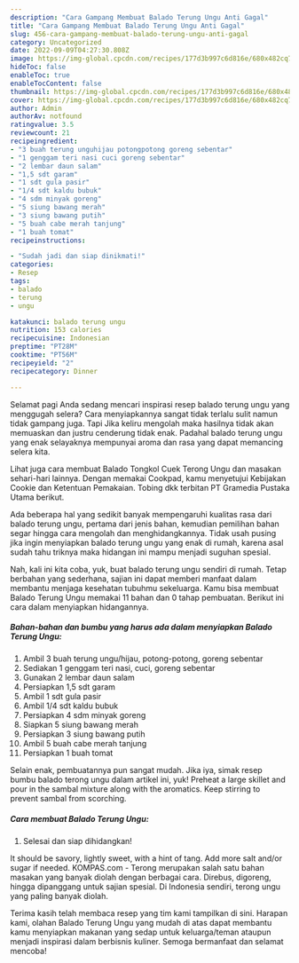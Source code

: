 ```yaml
---
description: "Cara Gampang Membuat Balado Terung Ungu Anti Gagal"
title: "Cara Gampang Membuat Balado Terung Ungu Anti Gagal"
slug: 456-cara-gampang-membuat-balado-terung-ungu-anti-gagal
category: Uncategorized
date: 2022-09-09T04:27:30.808Z
image: https://img-global.cpcdn.com/recipes/177d3b997c6d816e/680x482cq70/balado-terung-ungu-foto-resep-utama.jpg
hideToc: false
enableToc: true
enableTocContent: false
thumbnail: https://img-global.cpcdn.com/recipes/177d3b997c6d816e/680x482cq70/balado-terung-ungu-foto-resep-utama.jpg
cover: https://img-global.cpcdn.com/recipes/177d3b997c6d816e/680x482cq70/balado-terung-ungu-foto-resep-utama.jpg
author: Admin
authorAv: notfound
ratingvalue: 3.5
reviewcount: 21
recipeingredient:
- "3 buah terung unguhijau potongpotong goreng sebentar"
- "1 genggam teri nasi cuci goreng sebentar"
- "2 lembar daun salam"
- "1,5 sdt garam"
- "1 sdt gula pasir"
- "1/4 sdt kaldu bubuk"
- "4 sdm minyak goreng"
- "5 siung bawang merah"
- "3 siung bawang putih"
- "5 buah cabe merah tanjung"
- "1 buah tomat"
recipeinstructions:

- "Sudah jadi dan siap dinikmati!"
categories:
- Resep
tags:
- balado
- terung
- ungu

katakunci: balado terung ungu 
nutrition: 153 calories
recipecuisine: Indonesian
preptime: "PT28M"
cooktime: "PT56M"
recipeyield: "2"
recipecategory: Dinner

---
```



Selamat pagi Anda sedang mencari inspirasi resep balado terung ungu yang menggugah selera? Cara menyiapkannya sangat tidak terlalu sulit namun tidak gampang juga. Tapi Jika keliru mengolah maka hasilnya tidak akan memuaskan dan justru cenderung tidak enak. Padahal balado terung ungu yang enak selayaknya mempunyai aroma dan rasa yang dapat memancing selera kita.


Lihat juga cara membuat Balado Tongkol Cuek Terong Ungu dan masakan sehari-hari lainnya. Dengan memakai Cookpad, kamu menyetujui Kebijakan Cookie dan Ketentuan Pemakaian. Tobing dkk terbitan PT Gramedia Pustaka Utama berikut.

Ada beberapa hal yang sedikit banyak mempengaruhi kualitas rasa dari balado terung ungu, pertama dari jenis bahan, kemudian pemilihan bahan segar hingga cara mengolah dan menghidangkannya. Tidak usah pusing jika ingin menyiapkan balado terung ungu yang enak di rumah, karena asal sudah tahu triknya maka hidangan ini mampu menjadi suguhan spesial.


Nah, kali ini kita coba, yuk, buat balado terung ungu sendiri di rumah. Tetap berbahan yang sederhana, sajian ini dapat memberi manfaat dalam membantu menjaga kesehatan tubuhmu sekeluarga. Kamu bisa membuat Balado Terung Ungu memakai 11 bahan dan 0 tahap pembuatan. Berikut ini cara dalam menyiapkan hidangannya.

<!--inarticleads1-->

##### Bahan-bahan dan bumbu yang harus ada dalam menyiapkan Balado Terung Ungu:

1. Ambil 3 buah terung ungu/hijau, potong-potong, goreng sebentar
1. Sediakan 1 genggam teri nasi, cuci, goreng sebentar
1. Gunakan 2 lembar daun salam
1. Persiapkan 1,5 sdt garam
1. Ambil 1 sdt gula pasir
1. Ambil 1/4 sdt kaldu bubuk
1. Persiapkan 4 sdm minyak goreng
1. Siapkan 5 siung bawang merah
1. Persiapkan 3 siung bawang putih
1. Ambil 5 buah cabe merah tanjung
1. Persiapkan 1 buah tomat


Selain enak, pembuatannya pun sangat mudah. Jika iya, simak resep bumbu balado terong ungu dalam artikel ini, yuk! Preheat a large skillet and pour in the sambal mixture along with the aromatics. Keep stirring to prevent sambal from scorching. 

<!--inarticleads2-->

##### Cara membuat Balado Terung Ungu:


1. Selesai dan siap dihidangkan!

It should be savory, lightly sweet, with a hint of tang. Add more salt and/or sugar if needed. KOMPAS.com - Terong merupakan salah satu bahan masakan yang banyak diolah dengan berbagai cara. Direbus, digoreng, hingga dipanggang untuk sajian spesial. Di Indonesia sendiri, terong ungu yang paling banyak diolah. 

Terima kasih telah membaca resep yang tim kami tampilkan di sini. Harapan kami, olahan Balado Terung Ungu yang mudah di atas dapat membantu kamu menyiapkan makanan yang sedap untuk keluarga/teman ataupun menjadi inspirasi dalam berbisnis kuliner. Semoga bermanfaat dan selamat mencoba!
